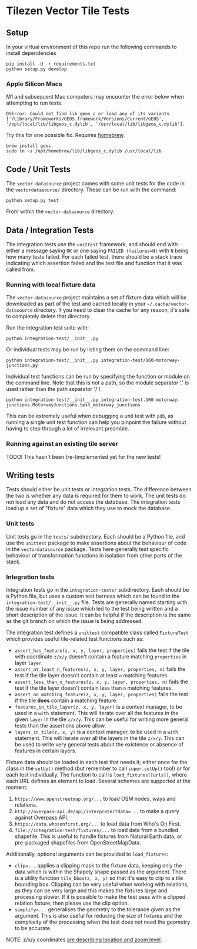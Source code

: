 # Tilezen Vector Tile Tests

## Setup

In your virtual environment of this repo run the following commands to install dependencies

```
pip install -U -r requirements.txt
python setup.py develop
```

### Apple Silicon Macs
M1 and subsequent Mac computers may encounter the error below when attempting to run tests.

```
OSError: Could not find lib geos_c or load any of its variants ['/Library/Frameworks/GEOS.framework/Versions/Current/GEOS', '/opt/local/lib/libgeos_c.dylib', '/usr/local/lib/libgeos_c.dylib'].
```

Try this for one possible fix. Requires [homebrew](https://brew.sh/).
```
brew install geos
sudo ln -s /opt/homebrew/lib/libgeos_c.dylib /usr/local/lib
```


## Code / Unit Tests

The `vector-datasource` project comes with some unit tests for the code in the `vectordatasource/` directory. These can be run with the command:

```
python setup.py test
```

From within the `vector-datasource` directory.

## Data / Integration Tests

The integration tests use the `unittest` framework, and should end with either a message saying `OK` or one saying `FAILED (failures=N)` with `N` being how many tests failed. For each failed test, there should be a stack trace indicating which assertion failed and the test file and function that it was called from.

### Running with local fixture data

The `vector-datasource` project maintains a set of fixture data which will be downloaded as part of the test and cached locally in your `~/.cache/vector-datasource` directory. If you need to clear the cache for any reason, it's safe to completely delete that directory.

Run the integration test suite with:

```
python integration-test/__init__.py
```

Or individual tests may be run by listing them on the command line:

```
python integration-test/__init__.py integration-test/160-motorway-junctions.py
```

Individual test functions can be run by specifying the function or module on the command line. Note that this is not a path, so the module separator '.' is used rather than the path separator '/'!

```
python integration-test/__init__.py integration-test.160-motorway-junctions.MotorwayJunctions.test_motorway_junctions
```

This can be extremely useful when debugging a unit test with `pdb`, as running a single unit test function can help you pinpoint the failure without having to step through a lot of irrelevant preamble.

### Running against an existing tile server

TODO! This hasn't been (re-)implemented yet for the new tests!

## Writing tests

Tests should either be unit tests or integration tests. The difference between the two is whether any data is required for them to work. The unit tests do not load any data and do not access the database. The integration tests load up a set of "fixture" data which they use to mock the database.

### Unit tests

Unit tests go in the `tests/` subdirectory. Each should be a Python file, and use the `unittest` package to make assertions about the behaviour of code in the `vectordatasource` package. Tests here generally test specific behaviour of transformation functions in isolation from other parts of the stack.

### Integration tests

Integration tests go in the `integration-tests/` subdirectory. Each should be a Python file, but uses a custom test harness which can be found in the `integration-test/__init__.py` file. Tests are generally named starting with the issue number of any issue which led to the test being written and a short description of the issue. It can be helpful if the description is the same as the git branch on which the issue is being addressed.

The integration test defines a `unittest` compatible class called `FixtureTest` which provides useful tile-related test functions such as:

* `assert_has_feature(z, x, y, layer, properties)` fails the test if the tile with coordinate `z/x/y` doesn't contain a feature matching `properties` in layer `layer`.
* `assert_at_least_n_features(z, x, y, layer, properties, n)` fails the test if the tile layer doesn't contain at least `n` matching features.
* `assert_less_than_n_features(z, x, y, layer, properties, n)` fails the test if the tile layer doesn't contain less than `n` matching features.
* `assert_no_matching_feature(z, x, y, layer, properties)` fails the test if the tile **does** contain a matching feature.
* `features_in_tile_layer(z, x, y, layer)` is a context manager, to be used in a `with` statement. This will iterate over all the features in the given `layer` in the tile `z/x/y`. This can be useful for writing more general tests than the assertions above allow.
* `layers_in_tile(z, x, y)` is a context manager, to be used in a `with` statement. This will iterate over all the layers in the tile `z/x/y`. This can be used to write very general tests about the existence or absence of features in certain layers.

Fixture data should be loaded in each test that needs it; either once for the class in the `setUp()` method (but remember to call `super.setUp()` too!) or for each test individually. The function to call is `load_fixtures([urls])`, where each URL defines an element to load. Several schemes are supported at the moment:

1. `https://www.openstreetmap.org/...` to load OSM nodes, ways and relations.
2. `http://overpass-api.de/api/interpreter?data=...` to make a query against Overpass API.
3. `https://data.whosonfirst.org/...` to load data from Who's On First.
4. `file://integration-test/fixtures/...` to load data from a bundled shapefile. This is useful to handle fixtures from Natural Earth data, or pre-packaged shapefiles from OpenStreetMapData.

Additionally, optional arguments can be provided to `load_fixtures`:

* `clip=...` applies a clipping mask to the fixture data, keeping only the data which is within the Shapely shape passed as the argument. There is a utility function `tile_bbox(z, x, y)` so that it's easy to clip to a tile bounding box. Clipping can be very useful when working with relations, as they can be very large and this makes the fixtures large and processing slower. If it is possible to make the test pass with a clipped relation fixture, then please use the clip option.
* `simplify=...` generalises the geometry to the tolerance given as the argument. This is also useful for reducing the size of fixtures and the complexity of the processing when the test does not need the geometry to be accurate.

NOTE: z/x/y coordinates [are describing location and zoom level](https://mapzen.com/documentation/vector-tiles/use-service/#specify-z-x-and-y-tile-coordinates).
